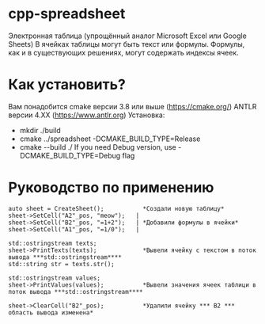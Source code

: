 # cpp-spreadsheet
 Электронная таблица (упрощённый аналог Microsoft Excel или Google Sheets) В ячейках таблицы могут быть текст или формулы. Формулы, как и в существующих решениях, могут содержать индексы ячеек.
 # Как установить?
 Вам понадобится cmake версии 3.8 или выше (https://cmake.org/) ANTLR версии 4.ХХ (https://www.antlr.org)
Установка:
+ mkdir ./build
+ cmake ../spreadsheet -DCMAKE_BUILD_TYPE=Release
+ cmake --build ./ If you need Debug version, use -DCMAKE_BUILD_TYPE=Debug flag
# Руководство по применению
```
auto sheet = CreateSheet();           *Создали новую таблицу*
sheet->SetCell("A2"_pos, "meow");   |
sheet->SetCell("B2"_pos, "=1+2");   | *Добавили формулы в ячейки*
sheet->SetCell("A1"_pos, "=1/0");   |

std::ostringstream texts;
sheet->PrintTexts(texts);             *Вывели ячейку с текстом в поток вывода ***std::ostringstream****
std::string str = texts.str();

std::ostringstream values;
sheet->PrintValues(values);           *Вывели значения ячеек таблици в поток вывода ***std::ostringstream****

sheet->ClearCell("B2"_pos);           *Удалили ячейку *** B2 *** область вывода изменена*
```
